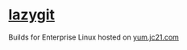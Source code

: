 # [lazygit](https://github.com/jesseduffield/lazygit)

Builds for Enterprise Linux hosted on [yum.jc21.com](https://yum.jc21.com)

